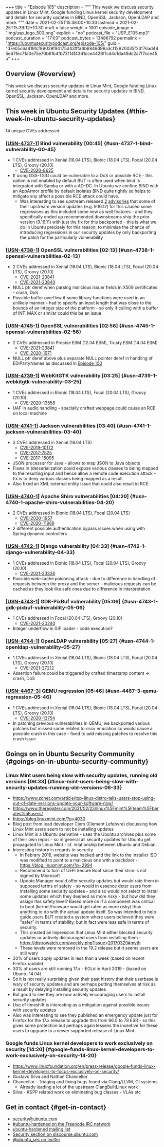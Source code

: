 +++
title = "Episode 105"
description = """
  This week we discuss security updates in Linux Mint, Google funding Linux
  kernel security development and details for security updates in BIND,
  OpenSSL, Jackson, OpenLDAP and more.
  """
date = 2021-02-25T15:38:00+10:30
lastmod = 2021-02-25T15:39:12+10:30
draft = false
weight = 1001
episode_image = "img/usp_logo_500.png"
explicit = "no"
podcast_file = "USP_E105.mp3"
podcast_duration = "17:03"
podcast_bytes = 13486792
permalink = "https://ubuntusecuritypodcast.org/episode-105/"
guid = "d7e05c6a419fcf89029f94175d43fffa4b8846d99a3c112920035f23f76ad445ed7fec71a0e75e70b61b4fb73114f4341cce4426f1cd4c1da49dc2a7f7cce45a"
+++

## Overview {#overview}

This week we discuss security updates in Linux Mint, Google funding Linux
kernel security development and details for security updates in BIND,
OpenSSL, Jackson, OpenLDAP and more.


## This week in Ubuntu Security Updates {#this-week-in-ubuntu-security-updates}

14 unique CVEs addressed


### [[USN-4737-1](https://ubuntu.com/security/notices/USN-4737-1)] Bind vulnerability [00:45] {#usn-4737-1-bind-vulnerability-00-45}

-   1 CVEs addressed in Xenial (16.04 LTS), Bionic (18.04 LTS), Focal (20.04 LTS), Groovy (20.10)
    -   [CVE-2020-8625](https://ubuntu.com/security/CVE-2020-8625)
-   If using GSS-TSIG could be vulnerable to a DoS or possible RCE - this
    option is not enabled by default BUT is often used when bind is
    integrated with Samba or with a AD-DC. In Ubuntu we confine BIND with an
    AppArmor profile by default isolates BIND quite tightly so helps to
    mitigate any affect a possible RCE attack could have.
    -   Was interesting to see upstream released [2](https://www.openwall.com/lists/oss-security/2021/02/19/1) [advisories](https://www.openwall.com/lists/oss-security/2021/02/20/2) that some of
        their upstream version updates (e.g. 9.16.12) for this caused some
        regressions as this included some new as well features - and they
        specifically ended up recommended downstreams ship the prior version
        (9.16.11) with just the fix for this backported - this is what we do in
        Ubuntu precisely for this reason, to minimise the chance of introducing
        regressions in our security updates by only backporting the patch for
        the particularly vulnerability


### [[USN-4738-1](https://ubuntu.com/security/notices/USN-4738-1)] OpenSSL vulnerabilities [02:13] {#usn-4738-1-openssl-vulnerabilities-02-13}

-   2 CVEs addressed in Xenial (16.04 LTS), Bionic (18.04 LTS), Focal (20.04 LTS), Groovy (20.10)
    -   [CVE-2021-23841](https://ubuntu.com/security/CVE-2021-23841)
    -   [CVE-2021-23840](https://ubuntu.com/security/CVE-2021-23840)
-   NULL ptr deref when parsing malicious issuer fields in X509
    certificates - crash, DoS
-   Possible buffer overflow if some library functions were used in an
    unlikely manner - had to specify an input length that was close to the
    bounds of an integer size of the platform - so only if calling with a
    buffer of INT\_MAX or similar could this be an issue


### [[USN-4745-1](https://ubuntu.com/security/notices/USN-4745-1)] OpenSSL vulnerabilities [02:56] {#usn-4745-1-openssl-vulnerabilities-02-56}

-   2 CVEs addressed in Precise ESM (12.04 ESM), Trusty ESM (14.04 ESM)
    -   [CVE-2021-23841](https://ubuntu.com/security/CVE-2021-23841)
    -   [CVE-2020-1971](https://ubuntu.com/security/CVE-2020-1971)
-   NULL ptr deref above plus separate NULL pointer deref in handling of
    EDIPartyNames as discussed in [Episode 100](https://ubuntusecuritypodcast.org/episode-100/)


### [[USN-4739-1](https://ubuntu.com/security/notices/USN-4739-1)] WebKitGTK vulnerability [03:25] {#usn-4739-1-webkitgtk-vulnerability-03-25}

-   1 CVEs addressed in Bionic (18.04 LTS), Focal (20.04 LTS), Groovy (20.10)
    -   [CVE-2020-13558](https://ubuntu.com/security/CVE-2020-13558)
-   UAF in audio handling - specially crafted webpage could cause an RCE on
    local machine


### [[USN-4741-1](https://ubuntu.com/security/notices/USN-4741-1)] Jackson vulnerabilities [03:40] {#usn-4741-1-jackson-vulnerabilities-03-40}

-   3 CVEs addressed in Xenial (16.04 LTS)
    -   [CVE-2019-10172](https://ubuntu.com/security/CVE-2019-10172)
    -   [CVE-2017-7525](https://ubuntu.com/security/CVE-2017-7525)
    -   [CVE-2017-15095](https://ubuntu.com/security/CVE-2017-15095)
-   JSON processor for Java - allows to map JSON to Java objects
-   Flaws in (de)serialization could expose various classes to being mapped
    to the resulting input and hence allow a remote code execution attack -
    fix is to deny various classes being mapped as a result
-   Also fixed an XML external entity issue that could also result in RCE


### [[USN-4740-1](https://ubuntu.com/security/notices/USN-4740-1)] Apache Shiro vulnerabilities [04:20] {#usn-4740-1-apache-shiro-vulnerabilities-04-20}

-   2 CVEs addressed in Bionic (18.04 LTS), Focal (20.04 LTS)
    -   [CVE-2020-1957](https://ubuntu.com/security/CVE-2020-1957)
    -   [CVE-2020-11989](https://ubuntu.com/security/CVE-2020-11989)
-   2 different possible authentication bypass issues when using with Spring
    dynamic controllers


### [[USN-4742-1](https://ubuntu.com/security/notices/USN-4742-1)] Django vulnerability [04:33] {#usn-4742-1-django-vulnerability-04-33}

-   1 CVEs addressed in Bionic (18.04 LTS), Focal (20.04 LTS), Groovy (20.10)
    -   [CVE-2021-23336](https://ubuntu.com/security/CVE-2021-23336)
-   Possible web-cache poisoning attack - due to difference in handling of
    requests between the proxy and the server - malicious requests can be
    cached as they look like safe ones due to difference in interpretation


### [[USN-4743-1](https://ubuntu.com/security/notices/USN-4743-1)] GDK-PixBuf vulnerability [05:06] {#usn-4743-1-gdk-pixbuf-vulnerability-05-06}

-   1 CVEs addressed in Focal (20.04 LTS), Groovy (20.10)
    -   [CVE-2021-20240](https://ubuntu.com/security/CVE-2021-20240)
-   Integer underflow in GIF loader - code execution?


### [[USN-4744-1](https://ubuntu.com/security/notices/USN-4744-1)] OpenLDAP vulnerability [05:27] {#usn-4744-1-openldap-vulnerability-05-27}

-   1 CVEs addressed in Xenial (16.04 LTS), Bionic (18.04 LTS), Focal (20.04 LTS), Groovy (20.10)
    -   [CVE-2021-27212](https://ubuntu.com/security/CVE-2021-27212)
-   Assertion failure could be triggered by crafted timestamp content -> crash, DoS


### [[USN-4467-3](https://ubuntu.com/security/notices/USN-4467-3)] QEMU regression [05:46] {#usn-4467-3-qemu-regression-05-46}

-   1 CVEs addressed in Xenial (16.04 LTS), Bionic (18.04 LTS), Focal (20.04 LTS), Groovy (20.10)
    -   [CVE-2020-13754](https://ubuntu.com/security/CVE-2020-13754)
-   In patching previous vulnerabilities in QEMU, we backported various
    patches but missed some related to riscv emulation so would cause a
    possible crash in this case - fixed to add missing patches to resolve
    this crash issue


## Goings on in Ubuntu Security Community {#goings-on-in-ubuntu-security-community}


### Linux Mint users being slow with security updates, running old versions [06:33] {#linux-mint-users-being-slow-with-security-updates-running-old-versions-06-33}

-   <https://www.zdnet.com/article/top-linux-distro-tells-users-stop-using-out-of-date-versions-update-your-software-now/>
-   <https://www.theregister.com/2021/02/23/linux%5Fmint%5Fteam%5Fberates%5Fusers/>
-   <https://blog.linuxmint.com/?p=4030>
-   Blog post from lead developer Clem (Clement Lefebvre) discussing how
    Linux Mint users seem to not be installing updates
-   Linux Mint is a Ubuntu derivative - uses the Ubuntu archives plus some of
    their own repos - so in general all security updates for Ubuntu get
    propagated to Linux Mint - cf. relationship between Ubuntu and Debian.
-   Interesting history in regards to security
    -   In Febrary 2016, website was hacked and the link to the installer ISO
        was modified to point to a malicious one with a backdoor -
        <https://blog.linuxmint.com/?p=2994>
    -   Recommend to turn of UEFI Secure Boot since their shim is not signed by
        Microsoft
    -   Update Manager would offer security updates but would rate them in
        supposed terms of safety - so would in essence deter users from
        installing some security updates - and also would not select to install
        some updates which they deemed as more risky - but how did they assign
        this safety level? Based more on if a component was critical to boot
        (kernel/firmware would get rated as more risky) than anything to do
        with the actual update itself. So was intended to help guide users BUT
        created a system where users believed they were "safer" in terms of
        stability, but in fact were less safe in terms of security.
    -   This created an impression that Linux Mint either blocked security
        updates or actively discouraged users from installing them -
        <https://distrowatch.com/weekly.php?issue=20170320#myth>
    -   These levels were removed in the 19.2 release but it seems users are
        still wary
-   30% of users apply updates in less than a week (based on recent Firefox update)
-   30% of users are still running 17.x - EOLd in April 2019 - (based on
    Ubuntu 14.04)
-   So it is not really surprising given their past history that their
    userbase is wary of security updates and are perhaps putting themselves
    at risk as a result by delaying installing security updates
-   But good to see they are now actively encouraging users to install
    security updates
-   Use of timeshift is interesting as a mitigation against possible issues
    with security updates
-   Also was interesting to see they published an emergency update just for
    Firefox for the 17.x release to upgrade this from 66.0 to 78 ESR - so
    this gives some protection but perhaps again lessens the incentive for
    these users to upgrade to a newer supported release of Linux Mint


### Google funds Linux kernel developers to work exclusively on security [14:20] {#google-funds-linux-kernel-developers-to-work-exclusively-on-security-14-20}

-   <https://www.linuxfoundation.org/en/press-release/google-funds-linux-kernel-developers-to-focus-exclusively-on-security/>
-   Gustavo Silva and Nathan Chancellor
-   Chancellor - Triaging and fixing bugs found via Clang/LLVM, CI systems
    -   Already leading a lot of the upstream ClangBuiltLinux work
-   Silva - KSPP related work on eliminating bug classes - VLAs etc


## Get in contact {#get-in-contact}

-   [security@ubuntu.com](mailto:security@ubuntu.com)
-   [#ubuntu-hardened on the Freenode IRC network](http://webchat.freenode.net/#ubuntu-hardened)
-   [ubuntu-hardened mailing list](https://lists.ubuntu.com/mailman/listinfo/ubuntu-hardened)
-   [Security section on discourse.ubuntu.com](https://discourse.ubuntu.com/c/security)
-   [@ubuntu\_sec on twitter](https://twitter.com/ubuntu%5Fsec)
